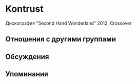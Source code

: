 # Kontrust

Дискография
"Second Hand Wonderland" 2012, Crossover

## Отношения с другими группами


## Обсуждения


## Упоминания

